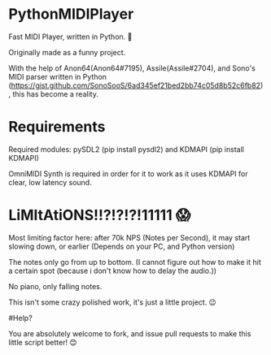 # PythonMIDIPlayer
Fast MIDI Player, written in Python. 🐇

Originally made as a funny project.

With the help of Anon64(Anon64#7195), Assile(Assile#2704), and Sono's MIDI parser written in Python (https://gist.github.com/SonoSooS/6ad345ef21bed2bb74c05d8b52c6fb82), this has become a reality.

# Requirements

Required modules:
pySDL2 (pip install pysdl2) and KDMAPI (pip install KDMAPI)

OmniMIDI Synth is required in order for it to work as it uses KDMAPI for clear, low latency sound.

# LiMItAtiONS!!?!?!?!11111 😱

Most limiting factor here: after 70k NPS (Notes per Second), it may start slowing down, or earlier (Depends on your PC, and Python version)

The notes only go from up to bottom. (I cannot figure out how to make it hit a certain spot (because i don't know how to delay the audio.))

No piano, only falling notes.


This isn't some crazy polished work, it's just a little project. 😉

#Help?

You are absolutely welcome to fork, and issue pull requests to make this little script better! 😊
